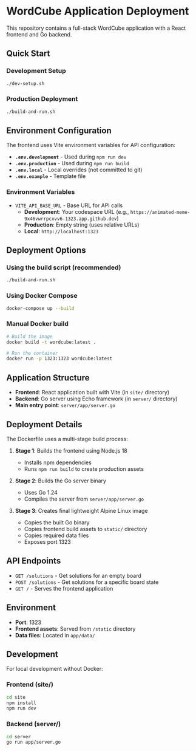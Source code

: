 # WordCube Application Deployment

This repository contains a full-stack WordCube application with a React frontend and Go backend.

## Quick Start

### Development Setup
```bash
./dev-setup.sh
```

### Production Deployment
```bash
./build-and-run.sh
```

## Environment Configuration

The frontend uses Vite environment variables for API configuration:

- **`.env.development`** - Used during `npm run dev`
- **`.env.production`** - Used during `npm run build` 
- **`.env.local`** - Local overrides (not committed to git)
- **`.env.example`** - Template file

### Environment Variables

- `VITE_API_BASE_URL` - Base URL for API calls
  - **Development**: Your codespace URL (e.g., `https://animated-meme-9x46vwrrpcxvv6-1323.app.github.dev`)
  - **Production**: Empty string (uses relative URLs)
  - **Local**: `http://localhost:1323`

## Deployment Options

### Using the build script (recommended)
```bash
./build-and-run.sh
```

### Using Docker Compose
```bash
docker-compose up --build
```

### Manual Docker build
```bash
# Build the image
docker build -t wordcube:latest .

# Run the container
docker run -p 1323:1323 wordcube:latest
```

## Application Structure

- **Frontend**: React application built with Vite (in `site/` directory)
- **Backend**: Go server using Echo framework (in `server/` directory)
- **Main entry point**: `server/app/server.go`

## Deployment Details

The Dockerfile uses a multi-stage build process:

1. **Stage 1**: Builds the frontend using Node.js 18
   - Installs npm dependencies
   - Runs `npm run build` to create production assets

2. **Stage 2**: Builds the Go server binary
   - Uses Go 1.24
   - Compiles the server from `server/app/server.go`

3. **Stage 3**: Creates final lightweight Alpine Linux image
   - Copies the built Go binary
   - Copies frontend build assets to `static/` directory
   - Copies required data files
   - Exposes port 1323

## API Endpoints

- `GET /solutions` - Get solutions for an empty board
- `POST /solutions` - Get solutions for a specific board state
- `GET /` - Serves the frontend application

## Environment

- **Port**: 1323
- **Frontend assets**: Served from `/static` directory
- **Data files**: Located in `app/data/`

## Development

For local development without Docker:

### Frontend (site/)
```bash
cd site
npm install
npm run dev
```

### Backend (server/)
```bash
cd server
go run app/server.go
```
